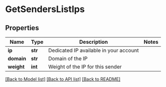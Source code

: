 # GetSendersListIps

## Properties
Name | Type | Description | Notes
------------ | ------------- | ------------- | -------------
**ip** | **str** | Dedicated IP available in your account | 
**domain** | **str** | Domain of the IP | 
**weight** | **int** | Weight of the IP for this sender | 

[[Back to Model list]](../README.md#documentation-for-models) [[Back to API list]](../README.md#documentation-for-api-endpoints) [[Back to README]](../README.md)


